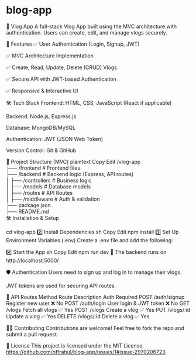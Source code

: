 # blog-app


📸 Vlog App
A full-stack Vlog App built using the MVC architecture with authentication. Users can create, edit, and manage vlogs securely.

🚀 Features
✅ User Authentication (Login, Signup, JWT)

✅ MVC Architecture Implementation

✅ Create, Read, Update, Delete (CRUD) Vlogs

✅ Secure API with JWT-based Authentication

✅ Responsive & Interactive UI

🛠️ Tech Stack
Frontend: HTML, CSS, JavaScript (React if applicable)

Backend: Node.js, Express.js

Database: MongoDB/MySQL

Authentication: JWT (JSON Web Token)

Version Control: Git & GitHub

📂 Project Structure (MVC)
plaintext
Copy
Edit
/vlog-app  
 ├── /frontend    # Frontend files  
 ├── /backend     # Backend logic (Express, API routes)  
 │   ├── /controllers    # Business logic  
 │   ├── /models         # Database models  
 │   ├── /routes         # API Routes  
 │   ├── /middleware     # Auth & validation  
 ├── package.json  
 ├── README.md  
🛠️ Installation & Setup

cd vlog-app
2️⃣ Install Dependencies
sh
Copy
Edit
npm install
3️⃣ Set Up Environment Variables (.env)
Create a .env file and add the following:


4️⃣ Start the App
sh
Copy
Edit
npm run dev
📌 The backend runs on http://localhost:5000/

🛡️ Authentication
Users need to sign up and log in to manage their vlogs.

JWT tokens are used for securing API routes.

📌 API Routes
Method	Route	Description	Auth Required
POST	/auth/signup	Register new user	❌ No
POST	/auth/login	User login & JWT token	❌ No
GET	/vlogs	Fetch all vlogs	✅ Yes
POST	/vlogs	Create a vlog	✅ Yes
PUT	/vlogs/:id	Update a vlog	✅ Yes
DELETE	/vlogs/:id	Delete a vlog	✅ Yes


👨‍💻 Contributing
Contributions are welcome! Feel free to fork the repo and submit a pull request.

📜 License
This project is licensed under the MIT License.
https://github.com/offrahul/blog-app/issues/1#issue-2970206723
